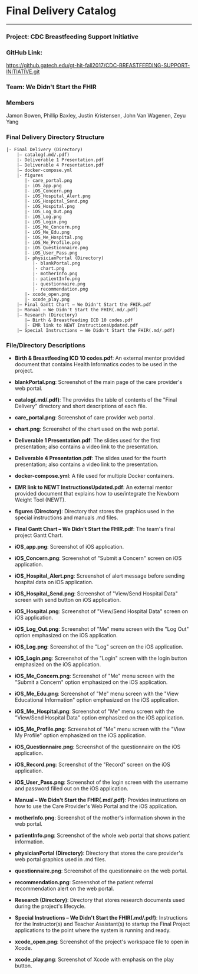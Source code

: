 # **Final Delivery Catalog**

---

### **Project**: CDC Breastfeeding Support Initiative

### **GitHub Link**:

https://github.gatech.edu/gt-hit-fall2017/CDC-BREASTFEEDING-SUPPORT-INITIATIVE.git

### **Team**: We Didn't Start the FHIR

### **Members**

Jamon Bowen, Phillip Baxley, Justin Kristensen, John Van Wagenen, Zeyu Yang

### Final Delivery Directory Structure

```
|- Final Delivery (Directory)
    |– catalog(.md/.pdf)
    |- Deliverable 1 Presentation.pdf
    |– Deliverable 4 Presentation.pdf
    |– docker-compose.yml
    |- figures
       |- care_portal.png
       |- iOS_app.png
       |- iOS_Concern.png
       |- iOS_Hospital_Alert.png
       |- iOS_Hospital_Send.png
       |- iOS_Hospital.png
       |- iOS_Log_Out.png
       |- iOS_Log.png
       |- iOS_Login.png
       |- iOS_Me_Concern.png
       |- iOS_Me_Edu.png
       |- iOS_Me_Hospital.png
       |- iOS_Me_Profile.png
       |- iOS_Questionnaire.png
       |- iOS_User_Pass.png
       |- physicianPortal (Directory)
          |- blankPortal.png
          |- chart.png
          |- motherInfo.png
          |- patientInfo.png
          |- questionnaire.png
          |- recommendation.png
       |- xcode_open.png
       |- xcode_play.png
    |– Final Gantt Chart – We Didn't Start the FHIR.pdf
    |– Manual – We Didn't Start the FHIR(.md/.pdf)
    |– Research (Directory)
       |– Birth & Breastfeeding ICD 10 codes.pdf
       |- EMR link to NEWT InstructionsUpdated.pdf
    |– Special Instructions – We Didn't Start the FHIR(.md/.pdf)
```
### File/Directory Descriptions

* **Birth & Breastfeeding ICD 10 codes.pdf**: An external mentor provided document that contains Health Informatics codes to be used in the project.

* **blankPortal.png**: Screenshot of the main page of the care provider's web portal.

* **catalog(.md/.pdf)**: The provides the table of contents of the "Final Delivery" directory and short descriptions of each file.

* **care_portal.png**: Screenshot of care provider web portal.

* **chart.png**: Screenshot of the chart used on the web portal.

* **Deliverable 1 Presentation.pdf**: The slides used for the first presentation; also contains a video link to the presentation.

* **Deliverable 4 Presentation.pdf**: The slides used for the fourth presentation; also contains a video link to the presentation.

* **docker-compose.yml**: A file used for multiple Docker containers.

* **EMR link to NEWT InstructionsUpdated.pdf**: An external mentor provided document that explains how to use/integrate the Newborn Weight Tool (NEWT).

* **figures (Directory)**: Directory that stores the graphics used in the special instructions and manuals .md files.

* **Final Gantt Chart – We Didn't Start the FHIR.pdf**: The team's final project Gantt Chart.

* **iOS_app.png**: Screenshot of iOS application.

* **iOS_Concern.png**: Screenshot of "Submit a Concern" screen on iOS application.

* **iOS_Hospital_Alert.png**: Screenshot of alert message before sending hospital data on iOS application.

* **iOS_Hospital_Send.png**: Screenshot of "View/Send Hospital Data" screen with send button on iOS application.

* **iOS_Hospital.png**: Screenshot of "View/Send Hospital Data" screen on iOS application.

* **iOS_Log_Out.png**: Screenshot of "Me" menu screen with the "Log Out" option emphasized on the iOS application.

* **iOS_Log.png**: Screenshot of the "Log" screen on the iOS application.

* **iOS_Login.png**: Screenshot of the "Login" screen with the login button emphasized on the iOS application.

* **iOS_Me_Concern.png**: Screenshot of "Me" menu screen with the "Submit a Concern" option emphasized on the iOS application.

* **iOS_Me_Edu.png**: Screenshot of "Me" menu screen with the "View Educational Information" option emphasized on the iOS application.

* **iOS_Me_Hospital.png**: Screenshot of "Me" menu screen with the "View/Send Hospital Data" option emphasized on the iOS application.

* **iOS_Me_Profile.png**: Screenshot of "Me" menu screen with the "View My Profile" option emphasized on the iOS application.

* **iOS_Questionnaire.png**: Screenshot of the questionnaire on the iOS application.

* **iOS_Record.png**: Screenshot of the "Record" screen on the iOS application.

* **iOS_User_Pass.png**: Screenshot of the login screen with the username and password filled out on the iOS application.

* **Manual – We Didn't Start the FHIR(.md/.pdf)**: Provides instructions on how to use the Care Provider's Web Portal and the iOS application.

* **motherInfo.png**: Screenshot of the mother's information shown in the web portal.

* **patientInfo.png**: Screenshot of the whole web portal that shows patient information.

* **physicianPortal (Directory)**: Directory that stores the care provider's web portal graphics used in .md files.

* **questionnaire.png**: Screenshot of the questionnaire on the web portal.

* **recommendation.png**: Screenshot of the patient referral recommendation alert on the web portal.

* **Research (Directory)**: Directory that stores research documents used during the project's lifecycle.

* **Special Instructions – We Didn't Start the FHIR(.md/.pdf)**: Instructions for the Instructor(s) and Teacher Assistant(s) to startup the Final Project applications to the point where the system is running and ready.

* **xcode_open.png**: Screenshot of the project's workspace file to open in Xcode.

* **xcode_play.png**: Screenshot of Xcode with emphasis on the play button.
